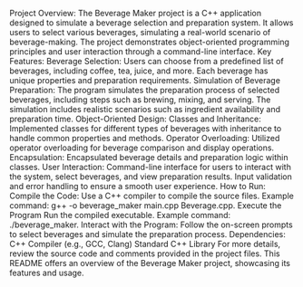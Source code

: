 Project Overview:
The Beverage Maker project is a C++ application designed to simulate a beverage selection and preparation system. It allows users to select various beverages, simulating a real-world scenario of beverage-making. The project demonstrates object-oriented programming principles and user interaction through a command-line interface.
Key Features:
Beverage Selection:
Users can choose from a predefined list of beverages, including coffee, tea, juice, and more.
Each beverage has unique properties and preparation requirements.
Simulation of Beverage Preparation:
The program simulates the preparation process of selected beverages, including steps such as brewing, mixing, and serving.
The simulation includes realistic scenarios such as ingredient availability and preparation time.
Object-Oriented Design:
Classes and Inheritance: Implemented classes for different types of beverages with inheritance to handle common properties and methods.
Operator Overloading: Utilized operator overloading for beverage comparison and display operations.
Encapsulation: Encapsulated beverage details and preparation logic within classes.
User Interaction:
Command-line interface for users to interact with the system, select beverages, and view preparation results.
Input validation and error handling to ensure a smooth user experience.
How to Run:
Compile the Code:
Use a C++ compiler to compile the source files. Example command: g++ -o beverage_maker main.cpp Beverage.cpp.
Execute the Program
Run the compiled executable. Example command: ./beverage_maker.
Interact with the Program:
Follow the on-screen prompts to select beverages and simulate the preparation process.
Dependencies:
C++ Compiler (e.g., GCC, Clang)
Standard C++ Library
For more details, review the source code and comments provided in the project files. This README offers an overview of the Beverage Maker project, showcasing its features and usage.
